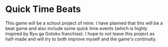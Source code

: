 # Quick Time Beats
This game will be a school project of mine.
I have planned that this will be a beat game and also include some quick time events (which is highly inspired by Ryu ga Gotoku franchise).
I hope to not leave this project as half-made and will try to both improve myself and the game's continuity.
